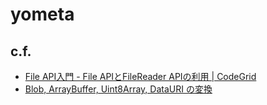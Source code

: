 # yometa

## c.f.

- [File API入門 - File APIとFileReader APIの利用 | CodeGrid](https://app.codegrid.net/entry/file-api-filereader-api)
- [Blob, ArrayBuffer, Uint8Array, DataURI の変換](http://var.blog.jp/archives/62330155.html)
